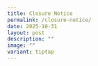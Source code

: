 ```yaml
---
title: Closure Notice
permalink: /closure-notice/
date: 2025-10-31
layout: post
description: ""
image: ""
variant: tiptap
---
```


